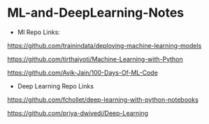 # ML-and-DeepLearning-Notes

* Ml Repo Links:

https://github.com/trainindata/deploying-machine-learning-models

https://github.com/tirthajyoti/Machine-Learning-with-Python

https://github.com/Avik-Jain/100-Days-Of-ML-Code

* Deep Learning Repo Links

https://github.com/fchollet/deep-learning-with-python-notebooks

https://github.com/priya-dwivedi/Deep-Learning

